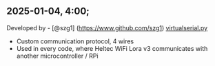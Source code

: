 ## 2025-01-04, 4:00;
 
Developed by - [@szg1] (https://www.github.com/szg1) [virtualserial.py](virtualserial.py)
 - Custom communication protocol, 4 wires
 - Used in every code, where Heltec WiFi Lora v3 communicates with another microcontroller / RPi
